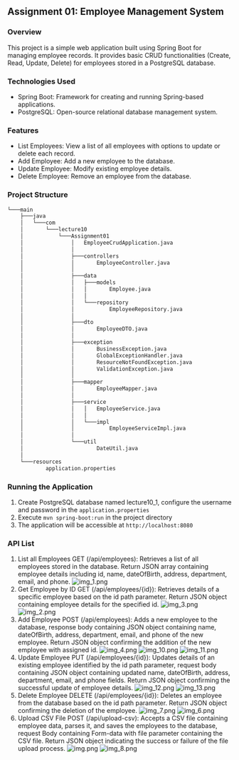## Assignment 01: Employee Management System

### Overview
This project is a simple web application built using Spring Boot for managing employee records. It provides basic CRUD functionalities (Create, Read, Update, Delete) for employees stored in a PostgreSQL database.

### Technologies Used
- Spring Boot: Framework for creating and running Spring-based applications.
- PostgreSQL: Open-source relational database management system.

### Features
- List Employees: View a list of all employees with options to update or delete each record.
- Add Employee: Add a new employee to the database.
- Update Employee: Modify existing employee details.
- Delete Employee: Remove an employee from the database.

### Project Structure
```cmd
└───main
    ├───java
    │   └───com
    │       └───lecture10
    │           └───Assignment01
    │               │   EmployeeCrudApplication.java
    │               │
    │               ├───controllers
    │               │       EmployeeController.java
    │               │
    │               ├───data
    │               │   ├───models
    │               │   │       Employee.java
    │               │   │
    │               │   └───repository
    │               │           EmployeeRepository.java
    │               │
    │               ├───dto
    │               │       EmployeeDTO.java
    │               │
    │               ├───exception
    │               │       BusinessException.java
    │               │       GlobalExceptionHandler.java
    │               │       ResourceNotFoundException.java
    │               │       ValidationException.java
    │               │
    │               ├───mapper
    │               │       EmployeeMapper.java
    │               │
    │               ├───service
    │               │   │   EmployeeService.java
    │               │   │
    │               │   └───impl
    │               │           EmployeeServiceImpl.java
    │               │
    │               └───util
    │                       DateUtil.java
    │
    └───resources
            application.properties
```

### Running the Application
1. Create PostgreSQL database named lecture10_1, configure the username and password in the `application.properties`
2. Execute `mvn spring-boot:run` in the project directory
3. The application will be accessible at `http://localhost:8080`

### API List
1. List all Employees GET (/api/employees): Retrieves a list of all employees stored in the database. Return JSON array containing employee details including id, name, dateOfBirth, address, department, email, and phone.
![img_1.png](img_1.png)
2. Get Employee by ID GET (/api/employees/{id}): Retrieves details of a specific employee based on the id path parameter. Return JSON object containing employee details for the specified id.
![img_3.png](img_3.png)
![img_2.png](img_2.png)
3. Add Employee POST (/api/employees): Adds a new employee to the database, response body containing JSON object containing name, dateOfBirth, address, department, email, and phone of the new employee. Return JSON object confirming the addition of the new employee with assigned id.
![img_4.png](img_4.png)
![img_10.png](img_10.png)
![img_11.png](img_11.png)
4. Update Employee PUT (/api/employees/{id}): Updates details of an existing employee identified by the id path parameter, request body containing JSON object containing updated name, dateOfBirth, address, department, email, and phone fields. Return JSON object confirming the successful update of employee details.
![img_12.png](img_12.png)
![img_13.png](img_13.png)
5. Delete Employee DELETE (/api/employees/{id}): Deletes an employee from the database based on the id path parameter. Return JSON object confirming the deletion of the employee.
![img_7.png](img_7.png)
![img_6.png](img_6.png)
6. Upload CSV File POST (/api/upload-csv): Accepts a CSV file containing employee data, parses it, and saves the employees to the database, request Body containing Form-data with file parameter containing the CSV file. Return JSON object indicating the success or failure of the file upload process.
![img.png](img.png)
![img_8.png](img_8.png)
